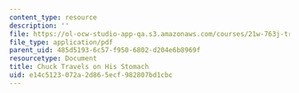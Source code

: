 ```yaml
---
content_type: resource
description: ''
file: https://ol-ocw-studio-app-qa.s3.amazonaws.com/courses/21w-763j-transmedia-storytelling-modern-science-fiction-spring-2014/e14c5123072a2d865ecf982807bd1cbc_MIT21W_763JS14_ChuckTravel.pdf
file_type: application/pdf
parent_uid: 485d5193-6c57-f950-6802-d204e6b8969f
resourcetype: Document
title: Chuck Travels on His Stomach
uid: e14c5123-072a-2d86-5ecf-982807bd1cbc
---
```

